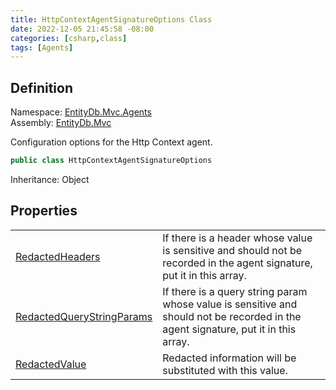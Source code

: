 ```yaml
---
title: HttpContextAgentSignatureOptions Class
date: 2022-12-05 21:45:58 -08:00
categories: [csharp,class]
tags: [Agents]
---
```


## Definition
Namespace: <a href='/posts/csharp.namespace.entitydb.mvc.agents/'>EntityDb.Mvc.Agents</a><br />
Assembly: <a href='/posts/csharp.assembly.entitydb.mvc/'>EntityDb.Mvc</a><br />

Configuration options for the Http Context agent.

```cs
public class HttpContextAgentSignatureOptions
```
Inheritance: Object
## Properties
<table><tr><td><!--/posts/csharp.notimplemented.entitydb.mvc.agents.httpcontextagentsignatureoptions.redactedheaders/--><a href='#'>RedactedHeaders</a></td><td>
If there is a header whose value is sensitive and should not be recorded in the
agent signature, put it in this array.
</td></tr><tr><td><!--/posts/csharp.notimplemented.entitydb.mvc.agents.httpcontextagentsignatureoptions.redactedquerystringparams/--><a href='#'>RedactedQueryStringParams</a></td><td>
If there is a query string param whose value is sensitive and should not be recorded in the
agent signature, put it in this array.
</td></tr><tr><td><!--/posts/csharp.notimplemented.entitydb.mvc.agents.httpcontextagentsignatureoptions.redactedvalue/--><a href='#'>RedactedValue</a></td><td>
Redacted information will be substituted with this value.
</td></tr></table>
